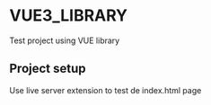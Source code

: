 # VUE3_LIBRARY
Test project using VUE library

## Project setup
Use live server extension to test de index.html page
